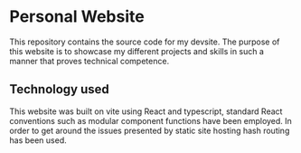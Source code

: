 # Personal Website
This repository contains the source code for my devsite. The purpose of this website is to showcase my different projects and skills in such a manner that proves technical competence.
## Technology used
This website was built on vite using React and typescript, standard React conventions such as modular component functions have been employed. In order to get around the issues presented by static site hosting hash routing has been used.
